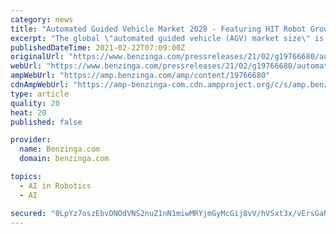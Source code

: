```yaml
---
category: news
title: "Automated Guided Vehicle Market 2028 - Featuring HIT Robot Group, ELETTRIC80 S.P.A., AGVE Group Among Others"
excerpt: "The global \"automated guided vehicle (AGV) market size\" is slated to reach USD 3.14 billion by 2028, exhibiting a CAGR"
publishedDateTime: 2021-02-22T07:09:00Z
originalUrl: "https://www.benzinga.com/pressreleases/21/02/g19766680/automated-guided-vehicle-market-2028-featuring-hit-robot-group-elettric80-s-p-a-agve-group-among-o"
webUrl: "https://www.benzinga.com/pressreleases/21/02/g19766680/automated-guided-vehicle-market-2028-featuring-hit-robot-group-elettric80-s-p-a-agve-group-among-o"
ampWebUrl: "https://amp.benzinga.com/amp/content/19766680"
cdnAmpWebUrl: "https://amp-benzinga-com.cdn.ampproject.org/c/s/amp.benzinga.com/amp/content/19766680"
type: article
quality: 20
heat: 20
published: false

provider:
  name: Benzinga.com
  domain: benzinga.com

topics:
  - AI in Robotics
  - AI

secured: "0LpYz7oszEbvDNOdVNS2nuZ1nN1miwMRYjmGyMcGij8vV/hVSxt3x/vErsGaNwUtlUio8JxzpUB61gc3/Q0cbxfQmY0bAFH0qcuHpLCkWpWv/ZRUvpoTv6N4YJqU9NwHT8GUCeDMxCVRASRuetlz9cWUP8fOdOXjH7o2gB2AUKUTzlWEnD5vodC9yNLZQD8SwVTh1naIr0WFWCttOq/x07FtEhr6+Mdg//k1HwVqQy6oNXs1/p5VKgoNRhfXsIQqfWT474rFfeyP3Kyy8uc5vpkSUTrYfaG+Sz22OlzpqPncqP9m7FpGgyqECIwTVl1ds447TFczVnB5ne0XBxwwWf+v0NupN9Cmsgf1VJNX9cQ=;23fQaPfcD6rpgW6dDOw3iQ=="
---
```


